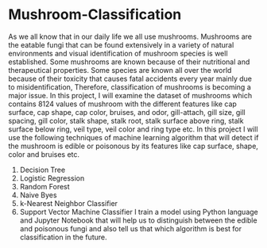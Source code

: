 # Mushroom-Classification
As we all know that in our daily life we all use mushrooms. Mushrooms are the eatable fungi that can be found extensively in a variety of natural environments and visual identification of mushroom species is well established. Some mushrooms are known because of their nutritional and therapeutical properties. Some species are known all over the world because of their toxicity that causes fatal accidents every year mainly due to misidentification, Therefore, classification of mushrooms is becoming a major issue. 
In this project, I will examine the dataset of mushrooms which contains 8124 values of mushroom with the different features like cap surface, cap shape, cap color, bruises, and odor, gill-attach, gill size, gill spacing, gill color, stalk shape, stalk root, stalk surface above ring, stalk surface below ring, veil type, veil color and ring type etc.
In this project I will use the following techniques of machine learning algorithm that will detect if the mushroom is edible or poisonous by its features like cap surface, shape, color and bruises etc.
1.	Decision Tree
2.	Logistic Regression
3.	Random Forest
4.	Naive Byes
5.	k-Nearest Neighbor Classifier
6.	Support Vector Machine Classifier
I train a model using Python language and Jupyter Notebook that will help us to distinguish between the edible and poisonous fungi and also tell us that which algorithm is best for classification in the future.
